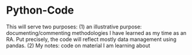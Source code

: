 # Python-Code
This will serve two purposes: 
(1) an illustrative purpose: documenting/commenting methodologies I have learned as my time as an RA. Put precisely, the code will reflect mostly data management using pandas. 
(2) My notes: code on material I am learning about
